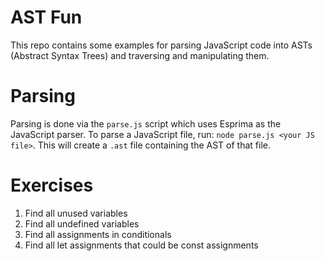 # AST Fun

This repo contains some examples for parsing JavaScript code into ASTs (Abstract Syntax Trees)
and traversing and manipulating them.

# Parsing

Parsing is done via the `parse.js` script which uses Esprima as the JavaScript parser.
To parse a JavaScript file, run: `node parse.js <your JS file>`. This will create a
`.ast` file containing the AST of that file.

# Exercises

1. Find all unused variables
2. Find all undefined variables
3. Find all assignments in conditionals
4. Find all let assignments that could be const assignments